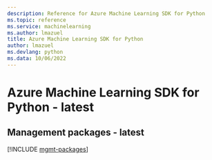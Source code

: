 ```yaml
---
description: Reference for Azure Machine Learning SDK for Python
ms.topic: reference
ms.service: machinelearning
ms.author: lmazuel
title: Azure Machine Learning SDK for Python
author: lmazuel
ms.devlang: python
ms.data: 10/06/2022
---
```

# Azure Machine Learning SDK for Python - latest

## Management packages - latest
[!INCLUDE [mgmt-packages](machine-learning-mgmt-index.md)]